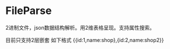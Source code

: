 FileParse
=========
2进制文件，json数据结构解析。用2维表格呈现。支持属性搜索。

目前只支持2层嵌套 如下格式 {{id:1,name:shop},{id:2,name:shop2}}
